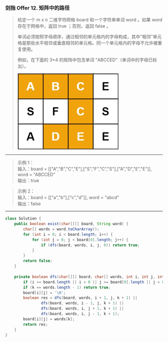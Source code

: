 ### 剑指 Offer 12. 矩阵中的路径

>给定一个 m x n 二维字符网格 board 和一个字符串单词 word 。如果 word 存在于网格中，返回 true ；否则，返回 false 。
>
>单词必须按照字母顺序，通过相邻的单元格内的字母构成，其中“相邻”单元格是那些水平相邻或垂直相邻的单元格。同一个单元格内的字母不允许被重复使用。
>
>例如，在下面的 3×4 的矩阵中包含单词 "ABCCED"（单词中的字母已标出）。
>
>![示例](word2.jpg)
> 
***
>示例 1：  
>输入：board = [["A","B","C","E"],["S","F","C","S"],["A","D","E","E"]], word = "ABCCED"  
>输出：true  

>示例 2：  
>输入：board = [["a","b"],["c","d"]], word = "abcd"  
>输出：false  
***
```java
class Solution {
    public boolean exist(char[][] board, String word) {
        char[] words = word.toCharArray();
        for (int i = 0; i < board.length; i++) {
            for (int j = 0; j < board[0].length; j++) {
                if (dfs(board, words, i, j, 0)) return true;
            }
        }
        return false;
    }

    private boolean dfs(char[][] board, char[] words, int i, int j, int k) {
        if (i >= board.length || i < 0 || j >= board[0].length || j < 0 || board[i][j] != words[k]) return false;
        if (k == words.length - 1) return true;
        board[i][j] = '\0';
        boolean res = dfs(board, words, i + 1, j, k + 1) ||
                dfs(board, words, i - 1, j, k + 1) ||
                dfs(board, words, i, j + 1, k + 1) ||
                dfs(board, words, i, j - 1, k + 1);
        board[i][j] = words[k];
        return res;
    }
}
```